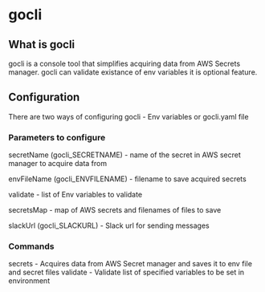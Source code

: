# gocli

## What is gocli 

gocli is a console tool that simplifies acquiring data from AWS Secrets manager. gocli can validate existance of env variables it is optional feature. 

## Configuration

There are two ways of configuring gocli - Env variables or gocli.yaml file

### Parameters to configure

secretName (gocli_SECRETNAME) - name of the secret in AWS secret manager to acquire data from

envFileName (gocli_ENVFILENAME) - filename to save acquired secrets

validate - list of Env variables to validate

secretsMap - map of AWS secrets and filenames of files to save

slackUrl (gocli_SLACKURL) - Slack url for sending messages

### Commands

secrets - Acquires data from AWS Secret manager and saves it to env file and secret files
validate - Validate list of specified variables to be set in environment
